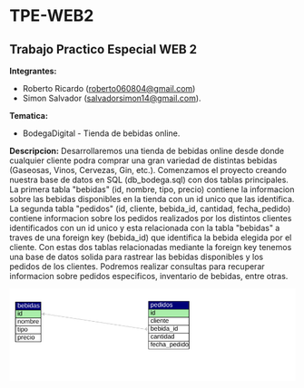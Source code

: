 # TPE-WEB2

## Trabajo Practico Especial WEB 2

**Integrantes:** 
- Roberto Ricardo (roberto060804@gmail.com) 
- Simon Salvador (salvadorsimon14@gmail.com).

**Tematica:** 
* BodegaDigital - Tienda de bebidas online.

**Descripcion:** 
Desarrollaremos una tienda de bebidas online desde donde cualquier cliente podra comprar una gran variedad de distintas bebidas (Gaseosas, Vinos, Cervezas, Gin, etc.). Comenzamos el proyecto creando nuestra base de datos en SQL (db_bodega.sql) con dos tablas principales. La primera tabla "bebidas" (id, nombre, tipo, precio) contiene la informacion sobre las bebidas disponibles en la tienda con un id unico que las identifica. La segunda tabla "pedidos" (id, cliente, bebida_id, cantidad, fecha_pedido) contiene informacion sobre los pedidos realizados por los distintos clientes identificados con un id unico y esta relacionada con la tabla "bebidas" a traves de una foreign key (bebida_id) que identifica la bebida elegida por el cliente. Con estas dos tablas relacionadas mediante la foreign key tenemos una base de datos solida para rastrear las bebidas disponibles y los pedidos de los clientes. Podremos realizar consultas para recuperar informacion sobre pedidos especificos, inventario de bebidas, entre otras.

![DER - db_bodega.svg](db_bodega.svg)
